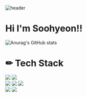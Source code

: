 ![header](https://capsule-render.vercel.app/api?type=waving&color=auto&height=300&section=header&text=Soohyeon%20Hwang&fontSize=90&animation=fadeIn&fontAlignY=38&desc=Welcome%20to%20my%20github%20profile&descAlignY=51&descAlign=62)

# Hi I'm Soohyeon!!

![Anurag's GitHub stats](https://github-readme-stats.vercel.app/api?username=Soohyeon02&show_icons=true&theme=graywhite)

# ✏ Tech Stack
<img src="https://img.shields.io/badge/java-007396?style=flat-square&logo=java&logoColor=white">  <img src="https://img.shields.io/badge/C-A8B9CC?style=flat-square&logo=C&logoColor=white"/>
<br>
<img src="https://img.shields.io/badge/html5-E34F26?style=flat-square&logo=html5&logoColor=white">  <img src="https://img.shields.io/badge/css-1572B6?style=flat-square&logo=css3&logoColor=white">  <img src="https://img.shields.io/badge/JavaScript-F7DF1E?style=flat-square&logo=JavaScript&logoColor=white"/>
<br>
<img src="https://img.shields.io/badge/react-61DAFB?style=flat-square&logo=react&logoColor=black">  <img src="https://img.shields.io/badge/vue.js-4FC08D?style=flat-square&logo=vue.js&logoColor=white">
